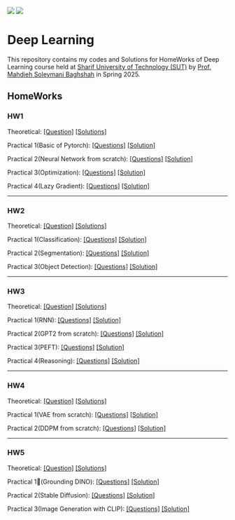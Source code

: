 
![](https://img.shields.io/github/license/RezaGhi/DL_HWs_SP25)
![](https://img.shields.io/github/repo-size/RezaGhi/DL_HWs_SP25)

# Deep Learning
This repository contains my codes and Solutions for HomeWorks of Deep Learning course held at [Sharif University of Technology (SUT)](https://en.sharif.edu/) by [Prof. Mahdieh Soleymani Baghshah](https://scholar.google.com/citations?user=S1U0KlgAAAAJ&hl=en) in Spring 2025.

## HomeWorks

### HW1

Theoretical: [[Question]](DL_HW1/Questions/Theory.pdf) [[Solutions]](DL_HW1/Answers/Theory/HW1_Reza_Ghorbani_403206565.pdf) 

Practical 1(Basic of Pytorch): [[Questions]](DL_HW1/Questions/Practicals/1-Basics.ipynb) [[Solution]](DL_HW1/Answers/1_Basic)

Practical 2(Neural Network from scratch): [[Questions]](DL_HW1/Questions/Practicals/2-NN_Scratch.ipynb) [[Solution]](DL_HW1/Answers/2_NN_Scratch/2_NN_Scratch.ipynb)

Practical 3(Optimization): [[Questions]](DL_HW1/Questions/Practicals/3-Optimization.ipynb) [[Solution]](DL_HW1/Answers/3_Optimization/3_Optimization.ipynb)

Practical 4(Lazy Gradient): [[Questions]](DL_HW1/Questions/Practicals/4-Lazy_Gradient.ipynb) [[Solution]](DL_HW1/Answers/4_Lazy_Gradient/4_Lazy_Gradient.ipynb)

---

### HW2
Theoretical: [[Question]](DL_HW2/Questions/DL_HW2.pdf) [[Solutions]](DL_HW1/Answers/Theory/HW1_Reza_Ghorbani_403206565.pdf) 

Practical 1(Classification): [[Questions]](DL_HW2/Questions/Q1_Classification.ipynb) [[Solution]](DL_HW2/Answers/P1/Q1_Classification.ipynb)

Practical 2(Segmentation): [[Questions]](DL_HW2/Questions/Q2_Segmentation.ipynb) [[Solution]](DL_HW2/Answers/P2/Q2_Segmentation.ipynb)

Practical 3(Object Detection): [[Questions]](DL_HW2/Questions/Q3_Object_Detection.ipynb) [[Solution]](DL_HW2/Answers/T/HW2_Reza_Ghorbani_403206565.pdf)

---

### HW3
Theoretical: [[Question]](DL_HW3/Questions/DL_HW3.pdf) [[Solutions]](DL_HW3/Answers/Theory/HW3_Reza_Ghorbani_403206565.pdf) 

Practical 1(RNN): [[Questions]](DL_HW3/Questions/Q1_RNN.ipynb) [[Solution]](DL_HW3/Answers/P1/Q1_RNN.ipynb)

Practical 2(GPT2 from scratch): [[Questions]](DL_HW3/Questions/Q2_GPT2.ipynb) [[Solution]](DL_HW3/Answers/P2/Q2_GPT.ipynb)

Practical 3(PEFT): [[Questions]](DL_HW3/Questions/Q3_PEFT.ipynb) [[Solution]](DL_HW3/Answers/P3/Q3_PEFT.ipynb)

Practical 4(Reasoning): [[Questions]](DL_HW3/Questions/Q4_Reasoning.ipynb) [[Solution]](DL_HW3/Answers/P4/Q4_Reasoning.ipynb)

---

### HW4
Theoretical: [[Question]](DL_HW4/Questions/Theory/DL_HW4_Theory.pdf) [[Solutions]](DL_HW4/Answers/Theory/HW4_Reza_Ghorbani_403206565.pdf) 

Practical 1(VAE from scratch): [[Questions]](DL_HW4/Questions/Practical/VAE.ipynb) [[Solution]](DL_HW4/Answers/VAE/VAE.ipynb)

Practical 2(DDPM from scratch): [[Questions]](DL_HW4/Questions/Practical/DDPM.ipynb) [[Solution]](DL_HW4/Answers/DDPM/DDPM.ipynb)

---

### HW5
Theoretical: [[Question]](DL_HW5/Questions/Theory/DL_HW5_2025.pdf) [[Solutions]](DL_HW5/Answers/Theory/HW5_Reza_Ghorbani_403206565.pdf) 

Practical 1(ِGrounding DINO): [[Questions]](DL_HW5/Questions/Practical/DINO.ipynb) [[Solution]](DL_HW5/Answers/Practical/DINO/DINO.ipynb)

Practical 2(Stable Diffusion): [[Questions]](DL_HW5/Questions/Practical/StableDiffusion.ipynb) [[Solution]](DL_HW5/Answers/Practical/StableDiffusion/StableDiffusion.ipynb)

Practical 3(Image Generation with CLIP): [[Questions]](DL_HW3/Questions/Q3_PEFT.ipynb) [[Solution]](DL_HW3/Answers/P3/Q3_PEFT.ipynb)
